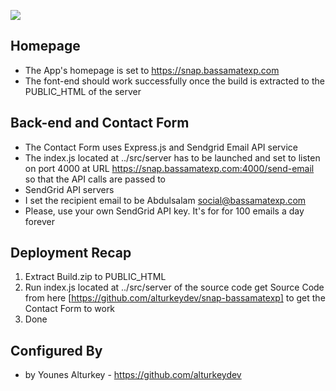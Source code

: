 ![](walkthrough.gif)
## Homepage
* The App's homepage is set to https://snap.bassamatexp.com
* The font-end should work successfully once the build is extracted to the PUBLIC_HTML of the server
## Back-end and Contact Form
* The Contact Form uses Express.js and Sendgrid Email API service
* The index.js located at ../src/server has to be launched and set to listen on port 4000 at URL https://snap.bassamatexp.com:4000/send-email so that the API calls are passed to
* SendGrid API servers
* I set the recipient email to be Abdulsalam <social@bassamatexp.com>
* Please, use your own SendGrid API key. It's for for 100 emails a day forever
## Deployment Recap
1. Extract Build.zip to PUBLIC_HTML
2. Run index.js located at ../src/server of the source code get Source Code from here [https://github.com/alturkeydev/snap-bassamatexp] to get the Contact Form to work
3. Done
## Configured By
* by Younes Alturkey - https://github.com/alturkeydev
